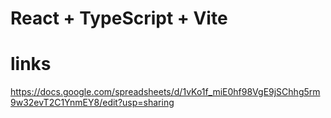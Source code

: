 # React + TypeScript + Vite

# links 
https://docs.google.com/spreadsheets/d/1vKo1f_miE0hf98VgE9jSChhg5rm9w32evT2C1YnmEY8/edit?usp=sharing
